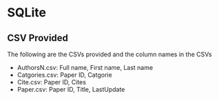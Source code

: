 # SQLite

## CSV Provided
The following are the CSVs provided and the column names in the CSVs 
- AuthorsN.csv: Full name, First name, Last name
- Catgories.csv: Paper ID, Catgorie
- Cite.csv: Paper ID, Cites
- Paper.csv: Paper ID,	Title,	LastUpdate
